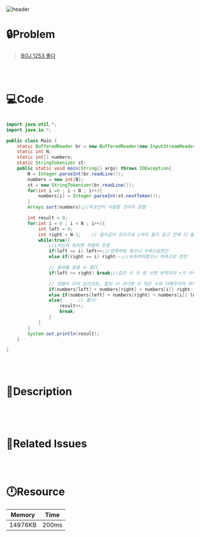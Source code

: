 ![header](https://capsule-render.vercel.app/api?type=waving&height=200&color=0:FF658D,100:FFCB32&text=BOJ%201253&fontColor=FFFFFF&fontAlign=80&fontAlignY=35&fontSize=50)

# **🔒Problem**

> [BOJ 1253 좋다](https://www.acmicpc.net/problem/1253)

<br>
<br>

# **💻Code**

```java

import java.util.*;
import java.io.*;

public class Main {
    static BufferedReader br = new BufferedReader(new InputStreamReader(System.in));
    static int N;
    static int[] numbers;
    static StringTokenizer st;
    public static void main(String[] args) throws IOException{
        N = Integer.parseInt(br.readLine());
        numbers = new int[N];
        st = new StringTokenizer(br.readLine());
        for(int i =0 ; i < N ; i++){
            numbers[i] = Integer.parseInt(st.nextToken());
        }
        Arrays.sort(numbers);//투포인터 사용할 것이라 정렬

        int result = 0;
        for(int i = 0 ; i < N ; i++){
            int left = 0;
            int right = N-1;    // 음수값이 있으므로 i까지 돌지 않고 전체 다 돌아야함
            while(true){
                //i자신의 위치면 적절히 조정
                if(left == i) left++;//왼쪽부텅 왔으니 우측으로한칸
                else if(right == i) right--;//우측부터왔으니 좌측으로 한칸

                // 결과를 찾을 수 없다.
                if(left >= right) break;//같은 수 두 번 쓰면 반칙이라 >가 아니라 >=임

                // 정렬이 되어 있으므로, 합이 더 크다면 더 작은 수와 더해주어야 하니까 왼쪽으로 움직이는 right 값을 변경
                if(numbers[left] + numbers[right] > numbers[i]) right--;
                else if(numbers[left] + numbers[right] < numbers[i]) left++;
                else{      // 좋다!
                    result++;
                    break;
                }
            }
        }
        System.out.println(result);
    }

}
```

<br>
<br>

# **🔑Description**

> ```
> 
> ```
> 
> 

<br>
<br>

# **📑Related Issues**

> 

<br>
<br>

# **🕛Resource**

| Memory  | Time  |
| ------- | ----- |
| 14976KB | 200ms |
